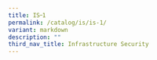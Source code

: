 ```yaml
---
title: IS᠆1
permalink: /catalog/is/is-1/
variant: markdown
description: ""
third_nav_title: Infrastructure Security
---
```

<p></p>